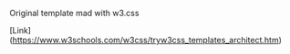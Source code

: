 Original template mad with w3.css

[Link] (https://www.w3schools.com/w3css/tryw3css_templates_architect.htm)